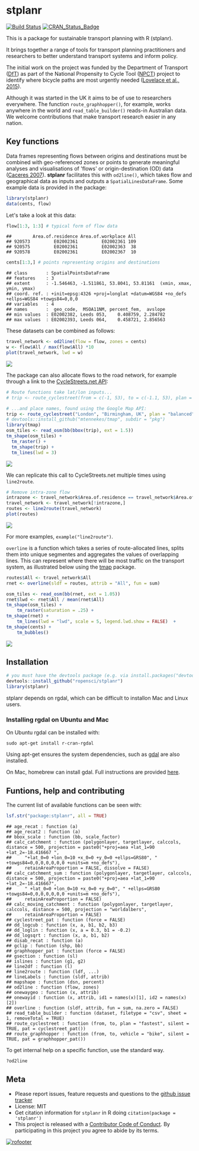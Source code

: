 # stplanr

[![Build Status](https://travis-ci.org/ropensci/stplanr.svg?branch=master)](https://travis-ci.org/ropensci/stplanr) [![CRAN_Status_Badge](http://www.r-pkg.org/badges/version/stplanr)](http://cran.r-project.org/web/packages/stplanr)



This is a package for sustainable transport planning with R (stplanr).

It brings together a range of tools for transport planning practitioners and
researchers to better understand transport systems and inform policy.

The initial work on the project was funded by the Department of Transport
([DfT](https://www.gov.uk/government/organisations/department-for-transport))
as part of the National Propensity to Cycle Tool
([NPCT](http://www.ecf.com/news/national-propensity-to-cycle-tool-project-summary-report/)) project to
identify where bicycle paths are most urgently needed
([Lovelace et al., 2015](http://arxiv.org/abs/1509.04425)).

Although it was started in the UK it aims to be of use to researchers everywhere.
The function `route_graphhopper()`, for example, works anywhere in the world and
`read_table_builder()` reads-in Australian data. We welcome contributions that make
transport research easier in any nation.

## Key functions

Data frames representing flows between origins and destinations
must be combined with geo-referenced zones or points to generate meaningful
analyses and visualisations of 'flows' or origin-destination (OD) data
([Caceres 2007](https://www.researchgate.net/profile/Francisco_Benitez/publication/3480996_Deriving_origin_destination_data_from_a_mobile_phone_network/links/0f31753ad7db9e7ece000000.pdf)).
**stplanr** facilitates this with
`od2line()`, which takes flow and geographical data as inputs and
outputs a `SpatialLinesDataFrame`. Some example data is provided in the package:


```r
library(stplanr)
data(cents, flow)
```

Let's take a look at this data:


```r
flow[1:3, 1:3] # typical form of flow data
```

```
##        Area.of.residence Area.of.workplace All
## 920573         E02002361         E02002361 109
## 920575         E02002361         E02002363  38
## 920578         E02002361         E02002367  10
```

```r
cents[1:3,] # points representing origins and destinations
```

```
## class       : SpatialPointsDataFrame 
## features    : 3 
## extent      : -1.546463, -1.511861, 53.8041, 53.81161  (xmin, xmax, ymin, ymax)
## coord. ref. : +init=epsg:4326 +proj=longlat +datum=WGS84 +no_defs +ellps=WGS84 +towgs84=0,0,0 
## variables   : 4
## names       :  geo_code,  MSOA11NM, percent_fem,  avslope 
## min values  : E02002382, Leeds 053,    0.408759, 2.284782 
## max values  : E02002393, Leeds 064,    0.458721, 2.856563
```

These datasets can be combined as follows:


```r
travel_network <- od2line(flow = flow, zones = cents)
w <- flow$All / max(flow$All) *10
plot(travel_network, lwd = w)
```

![](README_files/figure-html/plot1-1.png) 

The package can also allocate flows to the road network, for example through
a link to the [CycleStreets.net API](https://www.cyclestreets.net/api/):


```r
# Route functions take lat/lon inputs...
# trip <- route_cyclestreet(from = c(-1, 53), to = c(-1.1, 53), plan = "balanced")

# ...and place names, found using the Google Map API:
trip <- route_cyclestreet("London", "Birmingham, UK", plan = "balanced")
# devtools::install_github("mtennekes/tmap", subdir = "pkg")
library(tmap)
osm_tiles <- read_osm(bb(bbox(trip), ext = 1.5))
tm_shape(osm_tiles) +
  tm_raster() +
  tm_shape(trip) +
  tm_lines(lwd = 3)
```

![](README_files/figure-html/cycle-trip-1.png) 

We can replicate this call to CycleStreets.net multiple times
using `line2route`.


```r
# Remove intra-zone flow
intrazone <- travel_network$Area.of.residence == travel_network$Area.of.workplace
travel_network <- travel_network[!intrazone,]
routes <- line2route(travel_network)
plot(routes)
```

![](README_files/figure-html/plot2-1.png) 

For more examples, `example("line2route")`.

`overline` is a function which takes a series of route-allocated lines,
splits them into unique segmentes and aggregates
the values of overlapping lines. This can represent where there will be
most traffic on the transport system, as illustrated
below using the [tmap](https://github.com/mtennekes/tmap) package.


```r
routes$All <- travel_network$All
rnet <- overline(sldf = routes, attrib = "All", fun = sum)

osm_tiles <- read_osm(bb(rnet, ext = 1.05))
rnet$lwd <- rnet$All / mean(rnet$All)
tm_shape(osm_tiles) +
    tm_raster(saturation = .25) +
tm_shape(rnet) +
    tm_lines(lwd = "lwd", scale = 5, legend.lwd.show = FALSE)  +
tm_shape(cents) +
    tm_bubbles()
```

![](README_files/figure-html/rnet-1.png) 

## Installation


```r
# you must have the devtools package (e.g. via install.packages("devtools"))
devtools::install_github("ropensci/stplanr")
library(stplanr)
```

stplanr depends on rgdal, which can be difficult to installon Mac and Linux
users.

### Installing rgdal on Ubuntu and Mac

On Ubuntu rgdal can be installed with:

```
sudo apt-get install r-cran-rgdal
```

Using apt-get ensures the system dependencies, such as
[gdal](http://trac.osgeo.org/gdal/wiki/DownloadingGdalBinaries) are also installed.

On Mac, homebrew can install gdal. Full instructions are provided
[here](https://github.com/ropensci/geojsonio#install).


## Funtions, help and contributing

The current list of available functions can be seen with:


```r
lsf.str("package:stplanr", all = TRUE)
```

```
## age_recat : function (a)  
## age_recat2 : function (a)  
## bbox_scale : function (bb, scale_factor)  
## calc_catchment : function (polygonlayer, targetlayer, calccols, distance = 500, projection = paste0("+proj=aea +lat_1=90 +lat_2=-18.416667 ", 
##     "+lat_0=0 +lon_0=10 +x_0=0 +y_0=0 +ellps=GRS80", " +towgs84=0,0,0,0,0,0,0 +units=m +no_defs"), 
##     retainAreaProportion = FALSE, dissolve = FALSE)  
## calc_catchment_sum : function (polygonlayer, targetlayer, calccols, distance = 500, projection = paste0("+proj=aea +lat_1=90 +lat_2=-18.416667", 
##     " +lat_0=0 +lon_0=10 +x_0=0 +y_0=0", " +ellps=GRS80 +towgs84=0,0,0,0,0,0,0 +units=m +no_defs"), 
##     retainAreaProportion = FALSE)  
## calc_moving_catchment : function (polygonlayer, targetlayer, calccols, distance = 500, projection = "worldalbers", 
##     retainAreaProportion = FALSE)  
## cyclestreet_pat : function (force = FALSE)  
## dd_logcub : function (x, a, b1, b2, b3)  
## dd_loglin : function (x, a = 0.3, b1 = -0.2)  
## dd_logsqrt : function (x, a, b1, b2)  
## disab_recat : function (a)  
## gclip : function (shp, bb)  
## graphhopper_pat : function (force = FALSE)  
## gsection : function (sl)  
## islines : function (g1, g2)  
## line2df : function (l)  
## line2route : function (ldf, ...)  
## lineLabels : function (sldf, attrib)  
## mapshape : function (dsn, percent)  
## od2line : function (flow, zones)  
## onewaygeo : function (x, attrib)  
## onewayid : function (x, attrib, id1 = names(x)[1], id2 = names(x)[2])  
## overline : function (sldf, attrib, fun = sum, na.zero = FALSE)  
## read_table_builder : function (dataset, filetype = "csv", sheet = 1, removeTotal = TRUE)  
## route_cyclestreet : function (from, to, plan = "fastest", silent = TRUE, pat = cyclestreet_pat())  
## route_graphhopper : function (from, to, vehicle = "bike", silent = TRUE, pat = graphhopper_pat())
```

To get internal help on a specific function, use the standard way.


```r
?od2line
```

## Meta

* Please report issues, feature requests and questions to the [github issue tracker](https://github.com/ropensci/stplanr/issues)
* License: MIT
* Get citation information for `stplanr` in R doing `citation(package = 'stplanr')`
* This project is released with a [Contributor Code of Conduct](CONDUCT.md).
By participating in this project you agree to abide by its terms.

[![rofooter](http://ropensci.org/public_images/github_footer.png)](http://ropensci.org)
